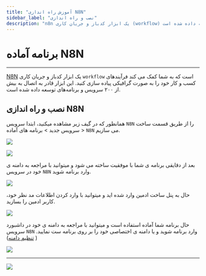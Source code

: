 ```yaml
---
title: "آموزش راه اندازی N8N"
sidebar_label: "نصب و راه اندازی"
description: "n8n یک ابزار کدباز و جریان کاری (workflow) است که به شما کمک می کند فرآیندهای کسب و کار خود را به صورت گرافیکی پیاده سازی کنید. این ابزار قادر به اتصال به بیش از ۲۰۰ سرویس و برنامه‌های توسعه داده شده است."
---
```


# برنامه آماده N8N
---

[N8N](https://chabokan.net/services/n8n/) یک ابزار کدباز و جریان کاری `workflow` است که به شما کمک می کند فرآیندهای کسب و کار خود را به صورت گرافیکی پیاده سازی کنید. این ابزار قادر به اتصال به بیش از ۲۰۰ سرویس و برنامه‌های توسعه داده شده است.

## نصب و راه اندازی N8N

همانطور که در گیف زیر مشاهده میکنید، ابتدا سرویس `N8N` را از طریق قسمت ساخت سرویس جدید > برنامه های آماده > `N8N` می سازیم.

![](https://s1.chabokan.net/docs/gifs/n8n-install.gif)

![](https://s1.chabokan.net/docs/images/n8n-platform-docs-1.jpg)

بعد از دقایقی برنامه ی شما با موفقیت ساخته می شود و میتوانید با مراجعه به دامنه ی خود در سرویس `N8N` وارد برنامه شوید.

![](https://s1.chabokan.net/docs/images/n8n-platform-docs-2-1.jpg)

حال به پنل ساخت ادمین وارد شده اید و میتوانید با وارد کردن اطلاعات مد نظر خود، کاربر ادمین را بسازید.

![](https://s1.chabokan.net/docs/images/n8n-platform-docs-3.jpg)

حال برنامه شما آماده استفاده است و میتوانید با مراجعه به دامنه ی خود در داشبورد سرویس `N8N` وارد برنامه شوید و یا دامنه ی اختصاصی خود را بر روی برنامه ست نمایید.( [تنظیم دامنه](https://docs.chabokan.net/features/domains/))

![](https://s1.chabokan.net/docs/images/n8n-platform-docs-4.jpg)

---
<a href="https://hub.chabokan.net/fa/services/create/n8n" ><img src="https://s1.chabokan.net/docs/images/n8n-banner.png" /></a>